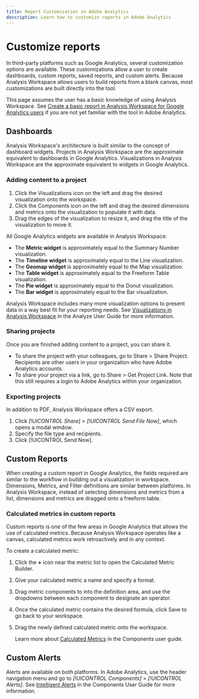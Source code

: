 ```yaml
---
title: Report Customization in Adobe Analytics
description: Learn how to customize reports in Adobe Analytics
---
```


# Customize reports

In third-party platforms such as Google Analytics, several customization options are available. These customizations allow a user to create dashboards, custom reports, saved reports, and custom alerts. Because Analysis Workspace allows users to build reports from a blank canvas, most customizations are built directly into the tool.

This page assumes the user has a basic knowledge of using Analysis Workspace. See [Create a basic report in Analysis Workspace for Google Analytics users](reports/create-report.md) if you are not yet familiar with the tool in Adobe Analytics.

## Dashboards

Analysis Workspace's architecture is built similar to the concept of dashboard widgets. Projects in Analysis Workspace are the approximate equivalent to dashboards in Google Analytics. Visualizations in Analysis Workspace are the approximate equivalent to widgets in Google Analytics.

### Adding content to a project

1. Click the Visualizations icon on the left and drag the desired visualization onto the workspace.
2. Click the Components icon on the left and drag the desired dimensions and metrics onto the visualization to populate it with data.
3. Drag the edges of the visualization to resize it, and drag the title of the visualization to move it.

All Google Analytics widgets are available in Analysis Workspace:

* The **Metric widget** is approximately equal to the Summary Number visualization.
* The **Timeline widget** is approximately equal to the Line visualization.
* The **Geomap widget** is approximately equal to the Map visualization.
* The **Table widget** is approximately equal to the Freeform Table visualization.
* The **Pie widget** is approximately equal to the Donut visualization.
* The **Bar widget** is approximately equal to the Bar visualization.

Analysis Workspace includes many more visualization options to present data in a way best fit for your reporting needs. See [Visualizations in Analysis Workspace](/help/analyze/analysis-workspace/visualizations/freeform-analysis-visualizations.md) in the Analyze User Guide for more information.

### Sharing projects

Once you are finished adding content to a project, you can share it.

* To share the project with your colleagues, go to Share > Share Project. Recipients are other users in your organization who have Adobe Analytics accounts.
* To share your project via a link, go to Share > Get Project Link. Note that this still requires a login to Adobe Analytics within your organization.

### Exporting projects

In addition to PDF, Analysis Workspace offers a CSV export.

1. Click *[!UICONTROL Share]* > *[!UICONTROL Send File Now]*, which opens a modal window.
2. Specify the file type and recipients.
3. Click [!UICONTROL Send Now].

## Custom Reports

When creating a custom report in Google Analytics, the fields required are similar to the workflow in building out a visualization in workspace. Dimensions, Metrics, and Filter definitions are similar between platforms. In Analysis Workspace, instead of selecting dimensions and metrics from a list, dimensions and metrics are dragged onto a freeform table.

### Calculated metrics in custom reports

Custom reports is one of the few areas in Google Analytics that allows the use of calculated metrics. Because Analysis Workspace operates like a canvas, calculated metrics work retroactively and in any context.

To create a calculated metric:

1. Click the **+** icon near the metric list to open the Calculated Metric Builder.
2. Give your calculated metric a name and specify a format.
3. Drag metric components to into the definition area, and use the dropdowns between each component to designate an operator.
4. Once the calculated metric contains the desired formula, click Save to go back to your workspace.
5. Drag the newly defined calculated metric onto the workspace.

    Learn more about [Calculated Metrics](/help/components/c-variables/c-metrics/calculated-metric.md) in the Components user guide.

## Custom Alerts

Alerts are available on both platforms. In Adobe Analytics, use the header navigation menu and go to *[!UICONTROL Components]* > *[!UICONTROL Alerts]*. See [Intelligent Alerts](/help/components/c-alerts/intellligent-alerts.md) in the Components User Guide for more information.
